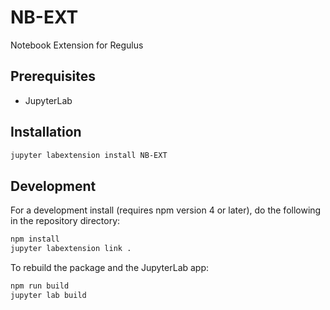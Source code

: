 # NB-EXT

Notebook Extension for Regulus 


## Prerequisites

* JupyterLab

## Installation

```bash
jupyter labextension install NB-EXT
```

## Development

For a development install (requires npm version 4 or later), do the following in the repository directory:

```bash
npm install
jupyter labextension link .
```

To rebuild the package and the JupyterLab app:

```bash
npm run build
jupyter lab build
```

